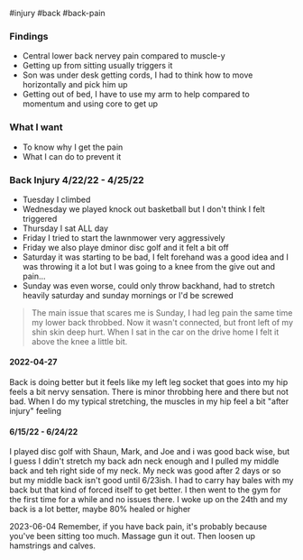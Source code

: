 #injury #back #back-pain 

### Findings
- Central lower back nervey pain compared to muscle-y
- Getting up from sitting usually triggers it
- Son was under desk getting cords, I had to think how to move horizontally and pick him up
- Getting out of bed, I have to use my arm to help compared to momentum and using core to get up

### What I want
- To know why I get the pain
- What I can do to prevent it


### Back Injury 4/22/22 - 4/25/22
- Tuesday I climbed
- Wednesday we played knock out basketball but I don't think I felt triggered
- Thursday I sat ALL day
- Friday I tried to start the lawnmower very aggressively
- Friday we also playe dminor disc golf and it felt a bit off
- Saturday it was starting to be bad, I felt forehand was a good idea and I was throwing it a lot but I was going to a knee from the give out and pain...
- Sunday was even worse, could only throw backhand, had to stretch heavily saturday and sunday mornings or I'd be screwed

> The main issue that scares me is Sunday, I had leg pain the same time my lower back throbbed. Now it wasn't connected, but front left of my shin skin deep hurt. When I sat in the car on the drive home I felt it above the knee a little bit.

#### 2022-04-27
Back is doing better but it feels like my left leg socket that goes into my hip feels a bit nervy sensation. There is minor throbbing here and there but not bad. When I do my typical stretching, the muscles in my hip feel a bit "after injury" feeling

#### 6/15/22 - 6/24/22
I played disc golf with Shaun, Mark, and Joe and i was good back wise, but I guess I ddin't stretch my back adn neck enough and I pulled my middle back and teh right side of my neck. My neck was good after 2 days or so but my middle back isn't good until 6/23ish. I had to carry hay bales with my back but that kind of forced itself to get better. I then went to the gym for the first time for a while and no issues there. I woke up on the 24th and my back is a lot better, maybe 80% healed or higher

2023-06-04
Remember, if you have back pain, it's probably because you've been sitting too much. Massage gun it out. Then loosen up hamstrings and calves.